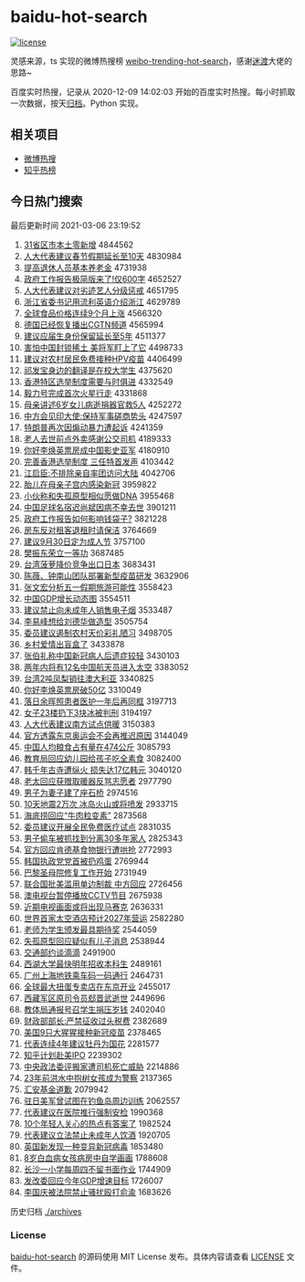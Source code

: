 # baidu-hot-search

[![license](https://img.shields.io/github/license/Arrackisarookie/baidu-hot-search)](https://github.com/Arrackisarookie/baidu-hot-search/blob/master/LICENSE)

灵感来源，ts 实现的微博热搜榜 [weibo-trending-hot-search](https://github.com/justjavac/weibo-trending-hot-search)，感谢[迷渡](https://github.com/justjavac)大佬的思路~

百度实时热搜，记录从 2020-12-09 14:02:03 开始的百度实时热搜。每小时抓取一次数据，按天[归档](./archives)。Python 实现。

## 相关项目
+ [微博热搜](https://github.com/Arrackisarookie/weibo-hot-search)
+ [知乎热榜](https://github.com/Arrackisarookie/zhihu-top-search)

## 今日热门搜索

<!-- Rank Begin -->

最后更新时间 2021-03-06 23:19:52

1. [31省区市本土零新增](http://www.baidu.com/baidu?cl=3&tn=SE_baiduhomet8_jmjb7mjw&rsv_dl=fyb_top&fr=top1000&wd=31%CA%A1%C7%F8%CA%D0%B1%BE%CD%C1%C1%E3%D0%C2%D4%F6) 4844562
1. [人大代表建议春节假期延长至10天](http://www.baidu.com/baidu?cl=3&tn=SE_baiduhomet8_jmjb7mjw&rsv_dl=fyb_top&fr=top1000&wd=%C8%CB%B4%F3%B4%FA%B1%ED%BD%A8%D2%E9%B4%BA%BD%DA%BC%D9%C6%DA%D1%D3%B3%A4%D6%C110%CC%EC) 4830984
1. [提高退休人员基本养老金](http://www.baidu.com/baidu?cl=3&tn=SE_baiduhomet8_jmjb7mjw&rsv_dl=fyb_top&fr=top1000&wd=%CC%E1%B8%DF%CD%CB%D0%DD%C8%CB%D4%B1%BB%F9%B1%BE%D1%F8%C0%CF%BD%F0) 4731938
1. [政府工作报告极简版来了!仅600字](http://www.baidu.com/baidu?cl=3&tn=SE_baiduhomet8_jmjb7mjw&rsv_dl=fyb_top&fr=top1000&wd=%D5%FE%B8%AE%B9%A4%D7%F7%B1%A8%B8%E6%BC%AB%BC%F2%B0%E6%C0%B4%C1%CB%21%BD%F6600%D7%D6) 4652527
1. [人大代表建议对劣迹艺人分级惩戒](http://www.baidu.com/baidu?cl=3&tn=SE_baiduhomet8_jmjb7mjw&rsv_dl=fyb_top&fr=top1000&wd=%C8%CB%B4%F3%B4%FA%B1%ED%BD%A8%D2%E9%B6%D4%C1%D3%BC%A3%D2%D5%C8%CB%B7%D6%BC%B6%B3%CD%BD%E4) 4651795
1. [浙江省委书记用流利英语介绍浙江](http://www.baidu.com/baidu?cl=3&tn=SE_baiduhomet8_jmjb7mjw&rsv_dl=fyb_top&fr=top1000&wd=%D5%E3%BD%AD%CA%A1%CE%AF%CA%E9%BC%C7%D3%C3%C1%F7%C0%FB%D3%A2%D3%EF%BD%E9%C9%DC%D5%E3%BD%AD) 4629789
1. [全球食品价格连续9个月上涨](http://www.baidu.com/baidu?cl=3&tn=SE_baiduhomet8_jmjb7mjw&rsv_dl=fyb_top&fr=top1000&wd=%C8%AB%C7%F2%CA%B3%C6%B7%BC%DB%B8%F1%C1%AC%D0%F89%B8%F6%D4%C2%C9%CF%D5%C7) 4566320
1. [德国已经恢复播出CGTN频道](http://www.baidu.com/baidu?cl=3&tn=SE_baiduhomet8_jmjb7mjw&rsv_dl=fyb_top&fr=top1000&wd=%B5%C2%B9%FA%D2%D1%BE%AD%BB%D6%B8%B4%B2%A5%B3%F6CGTN%C6%B5%B5%C0) 4565994
1. [建议应届生身份保留延长至5年](http://www.baidu.com/baidu?cl=3&tn=SE_baiduhomet8_jmjb7mjw&rsv_dl=fyb_top&fr=top1000&wd=%BD%A8%D2%E9%D3%A6%BD%EC%C9%FA%C9%ED%B7%DD%B1%A3%C1%F4%D1%D3%B3%A4%D6%C15%C4%EA) 4511377
1. [害怕中国封锁稀土 美将军盯上了它](http://www.baidu.com/baidu?cl=3&tn=SE_baiduhomet8_jmjb7mjw&rsv_dl=fyb_top&fr=top1000&wd=%BA%A6%C5%C2%D6%D0%B9%FA%B7%E2%CB%F8%CF%A1%CD%C1%20%C3%C0%BD%AB%BE%FC%B6%A2%C9%CF%C1%CB%CB%FC) 4498733
1. [建议对农村居民免费接种HPV疫苗](http://www.baidu.com/baidu?cl=3&tn=SE_baiduhomet8_jmjb7mjw&rsv_dl=fyb_top&fr=top1000&wd=%BD%A8%D2%E9%B6%D4%C5%A9%B4%E5%BE%D3%C3%F1%C3%E2%B7%D1%BD%D3%D6%D6HPV%D2%DF%C3%E7) 4406499
1. [祁发宝身边的翻译是在校大学生](http://www.baidu.com/baidu?cl=3&tn=SE_baiduhomet8_jmjb7mjw&rsv_dl=fyb_top&fr=top1000&wd=%C6%EE%B7%A2%B1%A6%C9%ED%B1%DF%B5%C4%B7%AD%D2%EB%CA%C7%D4%DA%D0%A3%B4%F3%D1%A7%C9%FA) 4375620
1. [香港特区选举制度需要与时俱进](http://www.baidu.com/baidu?cl=3&tn=SE_baiduhomet8_jmjb7mjw&rsv_dl=fyb_top&fr=top1000&wd=%CF%E3%B8%DB%CC%D8%C7%F8%D1%A1%BE%D9%D6%C6%B6%C8%D0%E8%D2%AA%D3%EB%CA%B1%BE%E3%BD%F8) 4332549
1. [毅力号完成首次火星行走](http://www.baidu.com/baidu?cl=3&tn=SE_baiduhomet8_jmjb7mjw&rsv_dl=fyb_top&fr=top1000&wd=%D2%E3%C1%A6%BA%C5%CD%EA%B3%C9%CA%D7%B4%CE%BB%F0%D0%C7%D0%D0%D7%DF) 4331868
1. [母亲讲述6岁女儿病逝捐器官救5人](http://www.baidu.com/baidu?cl=3&tn=SE_baiduhomet8_jmjb7mjw&rsv_dl=fyb_top&fr=top1000&wd=%C4%B8%C7%D7%BD%B2%CA%F66%CB%EA%C5%AE%B6%F9%B2%A1%CA%C5%BE%E8%C6%F7%B9%D9%BE%C85%C8%CB) 4252272
1. [中方会见印大使:保持军事磋商势头](http://www.baidu.com/baidu?cl=3&tn=SE_baiduhomet8_jmjb7mjw&rsv_dl=fyb_top&fr=top1000&wd=%D6%D0%B7%BD%BB%E1%BC%FB%D3%A1%B4%F3%CA%B9%3A%B1%A3%B3%D6%BE%FC%CA%C2%B4%E8%C9%CC%CA%C6%CD%B7) 4247597
1. [特朗普再次因煽动暴力遭起诉](http://www.baidu.com/baidu?cl=3&tn=SE_baiduhomet8_jmjb7mjw&rsv_dl=fyb_top&fr=top1000&wd=%CC%D8%C0%CA%C6%D5%D4%D9%B4%CE%D2%F2%C9%BF%B6%AF%B1%A9%C1%A6%D4%E2%C6%F0%CB%DF) 4241359
1. [老人去世前点外卖感谢公交司机](http://www.baidu.com/baidu?cl=3&tn=SE_baiduhomet8_jmjb7mjw&rsv_dl=fyb_top&fr=top1000&wd=%C0%CF%C8%CB%C8%A5%CA%C0%C7%B0%B5%E3%CD%E2%C2%F4%B8%D0%D0%BB%B9%AB%BD%BB%CB%BE%BB%FA) 4189333
1. [你好李焕英票房成中国影史亚军](http://www.baidu.com/baidu?cl=3&tn=SE_baiduhomet8_jmjb7mjw&rsv_dl=fyb_top&fr=top1000&wd=%C4%E3%BA%C3%C0%EE%BB%C0%D3%A2%C6%B1%B7%BF%B3%C9%D6%D0%B9%FA%D3%B0%CA%B7%D1%C7%BE%FC) 4180910
1. [完善香港选举制度 三任特首发声](http://www.baidu.com/baidu?cl=3&tn=SE_baiduhomet8_jmjb7mjw&rsv_dl=fyb_top&fr=top1000&wd=%CD%EA%C9%C6%CF%E3%B8%DB%D1%A1%BE%D9%D6%C6%B6%C8%20%C8%FD%C8%CE%CC%D8%CA%D7%B7%A2%C9%F9) 4103442
1. [江启臣:不排除亲自率团访问大陆](http://www.baidu.com/baidu?cl=3&tn=SE_baiduhomet8_jmjb7mjw&rsv_dl=fyb_top&fr=top1000&wd=%BD%AD%C6%F4%B3%BC%3A%B2%BB%C5%C5%B3%FD%C7%D7%D7%D4%C2%CA%CD%C5%B7%C3%CE%CA%B4%F3%C2%BD) 4042706
1. [胎儿在母亲子宫内感染新冠](http://www.baidu.com/baidu?cl=3&tn=SE_baiduhomet8_jmjb7mjw&rsv_dl=fyb_top&fr=top1000&wd=%CC%A5%B6%F9%D4%DA%C4%B8%C7%D7%D7%D3%B9%AC%C4%DA%B8%D0%C8%BE%D0%C2%B9%DA) 3959822
1. [小伙称和失孤原型相似愿做DNA](http://www.baidu.com/baidu?cl=3&tn=SE_baiduhomet8_jmjb7mjw&rsv_dl=fyb_top&fr=top1000&wd=%D0%A1%BB%EF%B3%C6%BA%CD%CA%A7%B9%C2%D4%AD%D0%CD%CF%E0%CB%C6%D4%B8%D7%F6DNA) 3955468
1. [中国足球名宿迟尚斌因病不幸去世](http://www.baidu.com/baidu?cl=3&tn=SE_baiduhomet8_jmjb7mjw&rsv_dl=fyb_top&fr=top1000&wd=%D6%D0%B9%FA%D7%E3%C7%F2%C3%FB%CB%DE%B3%D9%C9%D0%B1%F3%D2%F2%B2%A1%B2%BB%D0%D2%C8%A5%CA%C0) 3901211
1. [政府工作报告如何影响钱袋子?](http://www.baidu.com/baidu?cl=3&tn=SE_baiduhomet8_jmjb7mjw&rsv_dl=fyb_top&fr=top1000&wd=%D5%FE%B8%AE%B9%A4%D7%F7%B1%A8%B8%E6%C8%E7%BA%CE%D3%B0%CF%EC%C7%AE%B4%FC%D7%D3%3F) 3821228
1. [房东反对租客退租时请保洁](http://www.baidu.com/baidu?cl=3&tn=SE_baiduhomet8_jmjb7mjw&rsv_dl=fyb_top&fr=top1000&wd=%B7%BF%B6%AB%B7%B4%B6%D4%D7%E2%BF%CD%CD%CB%D7%E2%CA%B1%C7%EB%B1%A3%BD%E0) 3764669
1. [建议9月30日定为成人节](http://www.baidu.com/baidu?cl=3&tn=SE_baiduhomet8_jmjb7mjw&rsv_dl=fyb_top&fr=top1000&wd=%BD%A8%D2%E99%D4%C230%C8%D5%B6%A8%CE%AA%B3%C9%C8%CB%BD%DA) 3757100
1. [樊振东荣立一等功](http://www.baidu.com/baidu?cl=3&tn=SE_baiduhomet8_jmjb7mjw&rsv_dl=fyb_top&fr=top1000&wd=%B7%AE%D5%F1%B6%AB%C8%D9%C1%A2%D2%BB%B5%C8%B9%A6) 3687485
1. [台湾菠萝降价竞争出口日本](http://www.baidu.com/baidu?cl=3&tn=SE_baiduhomet8_jmjb7mjw&rsv_dl=fyb_top&fr=top1000&wd=%CC%A8%CD%E5%B2%A4%C2%DC%BD%B5%BC%DB%BE%BA%D5%F9%B3%F6%BF%DA%C8%D5%B1%BE) 3683431
1. [陈薇、钟南山团队部署新型疫苗研发](http://www.baidu.com/baidu?cl=3&tn=SE_baiduhomet8_jmjb7mjw&rsv_dl=fyb_top&fr=top1000&wd=%B3%C2%DE%B1%A1%A2%D6%D3%C4%CF%C9%BD%CD%C5%B6%D3%B2%BF%CA%F0%D0%C2%D0%CD%D2%DF%C3%E7%D1%D0%B7%A2) 3632906
1. [张文宏分析五一假期旅游可能性](http://www.baidu.com/baidu?cl=3&tn=SE_baiduhomet8_jmjb7mjw&rsv_dl=fyb_top&fr=top1000&wd=%D5%C5%CE%C4%BA%EA%B7%D6%CE%F6%CE%E5%D2%BB%BC%D9%C6%DA%C2%C3%D3%CE%BF%C9%C4%DC%D0%D4) 3558423
1. [中国GDP增长动态图](http://www.baidu.com/baidu?cl=3&tn=SE_baiduhomet8_jmjb7mjw&rsv_dl=fyb_top&fr=top1000&wd=%D6%D0%B9%FAGDP%D4%F6%B3%A4%B6%AF%CC%AC%CD%BC) 3554511
1. [建议禁止向未成年人销售电子烟](http://www.baidu.com/baidu?cl=3&tn=SE_baiduhomet8_jmjb7mjw&rsv_dl=fyb_top&fr=top1000&wd=%BD%A8%D2%E9%BD%FB%D6%B9%CF%F2%CE%B4%B3%C9%C4%EA%C8%CB%CF%FA%CA%DB%B5%E7%D7%D3%D1%CC) 3533487
1. [李易峰想给刘德华做造型](http://www.baidu.com/baidu?cl=3&tn=SE_baiduhomet8_jmjb7mjw&rsv_dl=fyb_top&fr=top1000&wd=%C0%EE%D2%D7%B7%E5%CF%EB%B8%F8%C1%F5%B5%C2%BB%AA%D7%F6%D4%EC%D0%CD) 3505754
1. [委员建议遏制农村天价彩礼陋习](http://www.baidu.com/baidu?cl=3&tn=SE_baiduhomet8_jmjb7mjw&rsv_dl=fyb_top&fr=top1000&wd=%CE%AF%D4%B1%BD%A8%D2%E9%B6%F4%D6%C6%C5%A9%B4%E5%CC%EC%BC%DB%B2%CA%C0%F1%C2%AA%CF%B0) 3498705
1. [乡村爱情出盲盒了](http://www.baidu.com/baidu?cl=3&tn=SE_baiduhomet8_jmjb7mjw&rsv_dl=fyb_top&fr=top1000&wd=%CF%E7%B4%E5%B0%AE%C7%E9%B3%F6%C3%A4%BA%D0%C1%CB) 3433878
1. [张伯礼称中国新冠病人后遗症较轻](http://www.baidu.com/baidu?cl=3&tn=SE_baiduhomet8_jmjb7mjw&rsv_dl=fyb_top&fr=top1000&wd=%D5%C5%B2%AE%C0%F1%B3%C6%D6%D0%B9%FA%D0%C2%B9%DA%B2%A1%C8%CB%BA%F3%D2%C5%D6%A2%BD%CF%C7%E1) 3430103
1. [两年内将有12名中国航天员进入太空](http://www.baidu.com/baidu?cl=3&tn=SE_baiduhomet8_jmjb7mjw&rsv_dl=fyb_top&fr=top1000&wd=%C1%BD%C4%EA%C4%DA%BD%AB%D3%D012%C3%FB%D6%D0%B9%FA%BA%BD%CC%EC%D4%B1%BD%F8%C8%EB%CC%AB%BF%D5) 3383052
1. [台湾2吨凤梨销往澳大利亚](http://www.baidu.com/baidu?cl=3&tn=SE_baiduhomet8_jmjb7mjw&rsv_dl=fyb_top&fr=top1000&wd=%CC%A8%CD%E52%B6%D6%B7%EF%C0%E6%CF%FA%CD%F9%B0%C4%B4%F3%C0%FB%D1%C7) 3340825
1. [你好李焕英票房破50亿](http://www.baidu.com/baidu?cl=3&tn=SE_baiduhomet8_jmjb7mjw&rsv_dl=fyb_top&fr=top1000&wd=%C4%E3%BA%C3%C0%EE%BB%C0%D3%A2%C6%B1%B7%BF%C6%C650%D2%DA) 3310049
1. [落日余晖照患者医护一年后再同框](http://www.baidu.com/baidu?cl=3&tn=SE_baiduhomet8_jmjb7mjw&rsv_dl=fyb_top&fr=top1000&wd=%C2%E4%C8%D5%D3%E0%EA%CD%D5%D5%BB%BC%D5%DF%D2%BD%BB%A4%D2%BB%C4%EA%BA%F3%D4%D9%CD%AC%BF%F2) 3197713
1. [女子23楼扔下3块冰被判刑](http://www.baidu.com/baidu?cl=3&tn=SE_baiduhomet8_jmjb7mjw&rsv_dl=fyb_top&fr=top1000&wd=%C5%AE%D7%D323%C2%A5%C8%D3%CF%C23%BF%E9%B1%F9%B1%BB%C5%D0%D0%CC) 3194197
1. [人大代表建议南方试点供暖](http://www.baidu.com/baidu?cl=3&tn=SE_baiduhomet8_jmjb7mjw&rsv_dl=fyb_top&fr=top1000&wd=%C8%CB%B4%F3%B4%FA%B1%ED%BD%A8%D2%E9%C4%CF%B7%BD%CA%D4%B5%E3%B9%A9%C5%AF) 3150383
1. [官方透露东京奥运会不会再推迟原因](http://www.baidu.com/baidu?cl=3&tn=SE_baiduhomet8_jmjb7mjw&rsv_dl=fyb_top&fr=top1000&wd=%B9%D9%B7%BD%CD%B8%C2%B6%B6%AB%BE%A9%B0%C2%D4%CB%BB%E1%B2%BB%BB%E1%D4%D9%CD%C6%B3%D9%D4%AD%D2%F2) 3144049
1. [中国人均粮食占有量在474公斤](http://www.baidu.com/baidu?cl=3&tn=SE_baiduhomet8_jmjb7mjw&rsv_dl=fyb_top&fr=top1000&wd=%D6%D0%B9%FA%C8%CB%BE%F9%C1%B8%CA%B3%D5%BC%D3%D0%C1%BF%D4%DA474%B9%AB%BD%EF) 3085793
1. [教育局回应幼儿园给孩子吃全素食](http://www.baidu.com/baidu?cl=3&tn=SE_baiduhomet8_jmjb7mjw&rsv_dl=fyb_top&fr=top1000&wd=%BD%CC%D3%FD%BE%D6%BB%D8%D3%A6%D3%D7%B6%F9%D4%B0%B8%F8%BA%A2%D7%D3%B3%D4%C8%AB%CB%D8%CA%B3) 3082400
1. [韩千年古寺遭纵火 损失达17亿韩元](http://www.baidu.com/baidu?cl=3&tn=SE_baiduhomet8_jmjb7mjw&rsv_dl=fyb_top&fr=top1000&wd=%BA%AB%C7%A7%C4%EA%B9%C5%CB%C2%D4%E2%D7%DD%BB%F0%20%CB%F0%CA%A7%B4%EF17%D2%DA%BA%AB%D4%AA) 3040120
1. [老太回应获赠取暖器反骂志愿者](http://www.baidu.com/baidu?cl=3&tn=SE_baiduhomet8_jmjb7mjw&rsv_dl=fyb_top&fr=top1000&wd=%C0%CF%CC%AB%BB%D8%D3%A6%BB%F1%D4%F9%C8%A1%C5%AF%C6%F7%B7%B4%C2%EE%D6%BE%D4%B8%D5%DF) 2977790
1. [男子为妻子建了座石桥](http://www.baidu.com/baidu?cl=3&tn=SE_baiduhomet8_jmjb7mjw&rsv_dl=fyb_top&fr=top1000&wd=%C4%D0%D7%D3%CE%AA%C6%DE%D7%D3%BD%A8%C1%CB%D7%F9%CA%AF%C7%C5) 2974516
1. [10天地震2万次 冰岛火山或将喷发](http://www.baidu.com/baidu?cl=3&tn=SE_baiduhomet8_jmjb7mjw&rsv_dl=fyb_top&fr=top1000&wd=10%CC%EC%B5%D8%D5%F02%CD%F2%B4%CE%20%B1%F9%B5%BA%BB%F0%C9%BD%BB%F2%BD%AB%C5%E7%B7%A2) 2933715
1. [海底捞回应“牛肉粒变素”](http://www.baidu.com/baidu?cl=3&tn=SE_baiduhomet8_jmjb7mjw&rsv_dl=fyb_top&fr=top1000&wd=%BA%A3%B5%D7%C0%CC%BB%D8%D3%A6%A1%B0%C5%A3%C8%E2%C1%A3%B1%E4%CB%D8%A1%B1) 2873568
1. [委员建议开展全民免费医疗试点](http://www.baidu.com/baidu?cl=3&tn=SE_baiduhomet8_jmjb7mjw&rsv_dl=fyb_top&fr=top1000&wd=%CE%AF%D4%B1%BD%A8%D2%E9%BF%AA%D5%B9%C8%AB%C3%F1%C3%E2%B7%D1%D2%BD%C1%C6%CA%D4%B5%E3) 2831035
1. [男子偷车被抓找到分离30多年家人](http://www.baidu.com/baidu?cl=3&tn=SE_baiduhomet8_jmjb7mjw&rsv_dl=fyb_top&fr=top1000&wd=%C4%D0%D7%D3%CD%B5%B3%B5%B1%BB%D7%A5%D5%D2%B5%BD%B7%D6%C0%EB30%B6%E0%C4%EA%BC%D2%C8%CB) 2825343
1. [官方回应肯德基食物银行遭哄抢](http://www.baidu.com/baidu?cl=3&tn=SE_baiduhomet8_jmjb7mjw&rsv_dl=fyb_top&fr=top1000&wd=%B9%D9%B7%BD%BB%D8%D3%A6%BF%CF%B5%C2%BB%F9%CA%B3%CE%EF%D2%F8%D0%D0%D4%E2%BA%E5%C7%C0) 2772993
1. [韩国执政党党首被扔鸡蛋](http://www.baidu.com/baidu?cl=3&tn=SE_baiduhomet8_jmjb7mjw&rsv_dl=fyb_top&fr=top1000&wd=%BA%AB%B9%FA%D6%B4%D5%FE%B5%B3%B5%B3%CA%D7%B1%BB%C8%D3%BC%A6%B5%B0) 2769944
1. [巴黎圣母院修复工作开始](http://www.baidu.com/baidu?cl=3&tn=SE_baiduhomet8_jmjb7mjw&rsv_dl=fyb_top&fr=top1000&wd=%B0%CD%C0%E8%CA%A5%C4%B8%D4%BA%D0%DE%B8%B4%B9%A4%D7%F7%BF%AA%CA%BC) 2731949
1. [联合国批美滥用单边制裁 中方回应](http://www.baidu.com/baidu?cl=3&tn=SE_baiduhomet8_jmjb7mjw&rsv_dl=fyb_top&fr=top1000&wd=%C1%AA%BA%CF%B9%FA%C5%FA%C3%C0%C0%C4%D3%C3%B5%A5%B1%DF%D6%C6%B2%C3%20%D6%D0%B7%BD%BB%D8%D3%A6) 2726456
1. [澳电视台暂停播放CCTV节目](http://www.baidu.com/baidu?cl=3&tn=SE_baiduhomet8_jmjb7mjw&rsv_dl=fyb_top&fr=top1000&wd=%B0%C4%B5%E7%CA%D3%CC%A8%D4%DD%CD%A3%B2%A5%B7%C5CCTV%BD%DA%C4%BF) 2675938
1. [近期电视画面或将出现马赛克](http://www.baidu.com/baidu?cl=3&tn=SE_baiduhomet8_jmjb7mjw&rsv_dl=fyb_top&fr=top1000&wd=%BD%FC%C6%DA%B5%E7%CA%D3%BB%AD%C3%E6%BB%F2%BD%AB%B3%F6%CF%D6%C2%ED%C8%FC%BF%CB) 2636331
1. [世界首家太空酒店预计2027年营运](http://www.baidu.com/baidu?cl=3&tn=SE_baiduhomet8_jmjb7mjw&rsv_dl=fyb_top&fr=top1000&wd=%CA%C0%BD%E7%CA%D7%BC%D2%CC%AB%BF%D5%BE%C6%B5%EA%D4%A4%BC%C62027%C4%EA%D3%AA%D4%CB) 2582280
1. [老师为学生颁发最具期待奖](http://www.baidu.com/baidu?cl=3&tn=SE_baiduhomet8_jmjb7mjw&rsv_dl=fyb_top&fr=top1000&wd=%C0%CF%CA%A6%CE%AA%D1%A7%C9%FA%B0%E4%B7%A2%D7%EE%BE%DF%C6%DA%B4%FD%BD%B1) 2544059
1. [失孤原型回应疑似有儿子消息](http://www.baidu.com/baidu?cl=3&tn=SE_baiduhomet8_jmjb7mjw&rsv_dl=fyb_top&fr=top1000&wd=%CA%A7%B9%C2%D4%AD%D0%CD%BB%D8%D3%A6%D2%C9%CB%C6%D3%D0%B6%F9%D7%D3%CF%FB%CF%A2) 2538944
1. [交通部约谈滴滴](http://www.baidu.com/baidu?cl=3&tn=SE_baiduhomet8_jmjb7mjw&rsv_dl=fyb_top&fr=top1000&wd=%BD%BB%CD%A8%B2%BF%D4%BC%CC%B8%B5%CE%B5%CE) 2491900
1. [西湖大学最快明年招收本科生](http://www.baidu.com/baidu?cl=3&tn=SE_baiduhomet8_jmjb7mjw&rsv_dl=fyb_top&fr=top1000&wd=%CE%F7%BA%FE%B4%F3%D1%A7%D7%EE%BF%EC%C3%F7%C4%EA%D5%D0%CA%D5%B1%BE%BF%C6%C9%FA) 2489161
1. [广州上海地铁乘车码一码通行](http://www.baidu.com/baidu?cl=3&tn=SE_baiduhomet8_jmjb7mjw&rsv_dl=fyb_top&fr=top1000&wd=%B9%E3%D6%DD%C9%CF%BA%A3%B5%D8%CC%FA%B3%CB%B3%B5%C2%EB%D2%BB%C2%EB%CD%A8%D0%D0) 2464731
1. [全球最大扭蛋专卖店在东京开业](http://www.baidu.com/baidu?cl=3&tn=SE_baiduhomet8_jmjb7mjw&rsv_dl=fyb_top&fr=top1000&wd=%C8%AB%C7%F2%D7%EE%B4%F3%C5%A4%B5%B0%D7%A8%C2%F4%B5%EA%D4%DA%B6%AB%BE%A9%BF%AA%D2%B5) 2455017
1. [西藏军区原司令员郄晋武逝世](http://www.baidu.com/baidu?cl=3&tn=SE_baiduhomet8_jmjb7mjw&rsv_dl=fyb_top&fr=top1000&wd=%CE%F7%B2%D8%BE%FC%C7%F8%D4%AD%CB%BE%C1%EE%D4%B1%DB%A7%BD%FA%CE%E4%CA%C5%CA%C0) 2449696
1. [教体局通报号召学生捐压岁钱](http://www.baidu.com/baidu?cl=3&tn=SE_baiduhomet8_jmjb7mjw&rsv_dl=fyb_top&fr=top1000&wd=%BD%CC%CC%E5%BE%D6%CD%A8%B1%A8%BA%C5%D5%D9%D1%A7%C9%FA%BE%E8%D1%B9%CB%EA%C7%AE) 2402040
1. [财政部部长:严禁征收过头税费](http://www.baidu.com/baidu?cl=3&tn=SE_baiduhomet8_jmjb7mjw&rsv_dl=fyb_top&fr=top1000&wd=%B2%C6%D5%FE%B2%BF%B2%BF%B3%A4%3A%D1%CF%BD%FB%D5%F7%CA%D5%B9%FD%CD%B7%CB%B0%B7%D1) 2382689
1. [美国9只大猩猩接种新冠疫苗](http://www.baidu.com/baidu?cl=3&tn=SE_baiduhomet8_jmjb7mjw&rsv_dl=fyb_top&fr=top1000&wd=%C3%C0%B9%FA9%D6%BB%B4%F3%D0%C9%D0%C9%BD%D3%D6%D6%D0%C2%B9%DA%D2%DF%C3%E7) 2378465
1. [代表连续4年建议牡丹为国花](http://www.baidu.com/baidu?cl=3&tn=SE_baiduhomet8_jmjb7mjw&rsv_dl=fyb_top&fr=top1000&wd=%B4%FA%B1%ED%C1%AC%D0%F84%C4%EA%BD%A8%D2%E9%C4%B5%B5%A4%CE%AA%B9%FA%BB%A8) 2281577
1. [知乎计划赴美IPO](http://www.baidu.com/baidu?cl=3&tn=SE_baiduhomet8_jmjb7mjw&rsv_dl=fyb_top&fr=top1000&wd=%D6%AA%BA%F5%BC%C6%BB%AE%B8%B0%C3%C0IPO) 2239302
1. [中央政法委评搬家遭司机死亡威胁](http://www.baidu.com/baidu?cl=3&tn=SE_baiduhomet8_jmjb7mjw&rsv_dl=fyb_top&fr=top1000&wd=%D6%D0%D1%EB%D5%FE%B7%A8%CE%AF%C6%C0%B0%E1%BC%D2%D4%E2%CB%BE%BB%FA%CB%C0%CD%F6%CD%FE%D0%B2) 2214886
1. [23年前洪水中抱树女孩成为警察](http://www.baidu.com/baidu?cl=3&tn=SE_baiduhomet8_jmjb7mjw&rsv_dl=fyb_top&fr=top1000&wd=23%C4%EA%C7%B0%BA%E9%CB%AE%D6%D0%B1%A7%CA%F7%C5%AE%BA%A2%B3%C9%CE%AA%BE%AF%B2%EC) 2137365
1. [汇安基金道歉](http://www.baidu.com/baidu?cl=3&tn=SE_baiduhomet8_jmjb7mjw&rsv_dl=fyb_top&fr=top1000&wd=%BB%E3%B0%B2%BB%F9%BD%F0%B5%C0%C7%B8) 2079942
1. [驻日美军曾试图在钓鱼岛周边训练](http://www.baidu.com/baidu?cl=3&tn=SE_baiduhomet8_jmjb7mjw&rsv_dl=fyb_top&fr=top1000&wd=%D7%A4%C8%D5%C3%C0%BE%FC%D4%F8%CA%D4%CD%BC%D4%DA%B5%F6%D3%E3%B5%BA%D6%DC%B1%DF%D1%B5%C1%B7) 2062557
1. [代表建议在医院推行强制安检](http://www.baidu.com/baidu?cl=3&tn=SE_baiduhomet8_jmjb7mjw&rsv_dl=fyb_top&fr=top1000&wd=%B4%FA%B1%ED%BD%A8%D2%E9%D4%DA%D2%BD%D4%BA%CD%C6%D0%D0%C7%BF%D6%C6%B0%B2%BC%EC) 1990368
1. [10个年轻人关心的热点有答案了](http://www.baidu.com/baidu?cl=3&tn=SE_baiduhomet8_jmjb7mjw&rsv_dl=fyb_top&fr=top1000&wd=10%B8%F6%C4%EA%C7%E1%C8%CB%B9%D8%D0%C4%B5%C4%C8%C8%B5%E3%D3%D0%B4%F0%B0%B8%C1%CB) 1982524
1. [代表建议立法禁止未成年人饮酒](http://www.baidu.com/baidu?cl=3&tn=SE_baiduhomet8_jmjb7mjw&rsv_dl=fyb_top&fr=top1000&wd=%B4%FA%B1%ED%BD%A8%D2%E9%C1%A2%B7%A8%BD%FB%D6%B9%CE%B4%B3%C9%C4%EA%C8%CB%D2%FB%BE%C6) 1920705
1. [英国新发现一种变异新冠病毒](http://www.baidu.com/baidu?cl=3&tn=SE_baiduhomet8_jmjb7mjw&rsv_dl=fyb_top&fr=top1000&wd=%D3%A2%B9%FA%D0%C2%B7%A2%CF%D6%D2%BB%D6%D6%B1%E4%D2%EC%D0%C2%B9%DA%B2%A1%B6%BE) 1853480
1. [8岁白血病女孩病房中自学画画](http://www.baidu.com/baidu?cl=3&tn=SE_baiduhomet8_jmjb7mjw&rsv_dl=fyb_top&fr=top1000&wd=8%CB%EA%B0%D7%D1%AA%B2%A1%C5%AE%BA%A2%B2%A1%B7%BF%D6%D0%D7%D4%D1%A7%BB%AD%BB%AD) 1788608
1. [长沙一小学每周四不留书面作业](http://www.baidu.com/baidu?cl=3&tn=SE_baiduhomet8_jmjb7mjw&rsv_dl=fyb_top&fr=top1000&wd=%B3%A4%C9%B3%D2%BB%D0%A1%D1%A7%C3%BF%D6%DC%CB%C4%B2%BB%C1%F4%CA%E9%C3%E6%D7%F7%D2%B5) 1744909
1. [发改委回应今年GDP增速目标](http://www.baidu.com/baidu?cl=3&tn=SE_baiduhomet8_jmjb7mjw&rsv_dl=fyb_top&fr=top1000&wd=%B7%A2%B8%C4%CE%AF%BB%D8%D3%A6%BD%F1%C4%EAGDP%D4%F6%CB%D9%C4%BF%B1%EA) 1726007
1. [李国庆被法院禁止骚扰殴打俞渝](http://www.baidu.com/baidu?cl=3&tn=SE_baiduhomet8_jmjb7mjw&rsv_dl=fyb_top&fr=top1000&wd=%C0%EE%B9%FA%C7%EC%B1%BB%B7%A8%D4%BA%BD%FB%D6%B9%C9%A7%C8%C5%C5%B9%B4%F2%D3%E1%D3%E5) 1683626
<!-- Rank End -->

历史归档 [./archives](./archives)

### License

[baidu-hot-search](https://github.com/Arrackisarookie/baidu-hot-search) 的源码使用 MIT License 发布。具体内容请查看 [LICENSE](./LICENSE) 文件。
